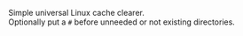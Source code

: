 Simple universal Linux cache clearer.  
Optionally put a `#` before unneeded or not existing directories.  
